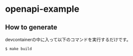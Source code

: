 # openapi-example

## How to generate

devcontainerの中に入って以下のコマンドを実行するだけです。

```bash
$ make build
```
